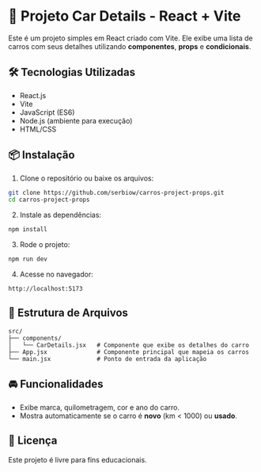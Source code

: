 # 🚗 Projeto Car Details - React + Vite

Este é um projeto simples em React criado com Vite. Ele exibe uma lista de carros com seus detalhes utilizando **componentes**, **props** e **condicionais**.

## 🛠 Tecnologias Utilizadas

- React.js
- Vite
- JavaScript (ES6)
- Node.js (ambiente para execução)
- HTML/CSS

## 📦 Instalação

1. Clone o repositório ou baixe os arquivos:
```bash
git clone https://github.com/serbiow/carros-project-props.git
cd carros-project-props
```

2. Instale as dependências:
```bash
npm install
```

3. Rode o projeto:
```bash
npm run dev
```

4. Acesse no navegador:
```
http://localhost:5173
```

## 📁 Estrutura de Arquivos

```
src/
├── components/
│   └── CarDetails.jsx   # Componente que exibe os detalhes do carro
├── App.jsx              # Componente principal que mapeia os carros
└── main.jsx             # Ponto de entrada da aplicação
```

## 🚘 Funcionalidades

- Exibe marca, quilometragem, cor e ano do carro.
- Mostra automaticamente se o carro é **novo** (km < 1000) ou **usado**.

## 📄 Licença

Este projeto é livre para fins educacionais.
